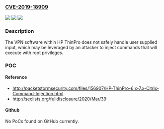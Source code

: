 ### [CVE-2019-18909](https://cve.mitre.org/cgi-bin/cvename.cgi?name=CVE-2019-18909)
![](https://img.shields.io/static/v1?label=Product&message=ThinPro%20Linux&color=blue)
![](https://img.shields.io/static/v1?label=Version&message=n%2Fa&color=blue)
![](https://img.shields.io/static/v1?label=Vulnerability&message=Privileged%20Command%20Injection&color=brighgreen)

### Description

The VPN software within HP ThinPro does not safely handle user supplied input, which may be leveraged by an attacker to inject commands that will execute with root privileges.

### POC

#### Reference
- http://packetstormsecurity.com/files/156907/HP-ThinPro-6.x-7.x-Citrix-Command-Injection.html
- http://seclists.org/fulldisclosure/2020/Mar/39

#### Github
No PoCs found on GitHub currently.

